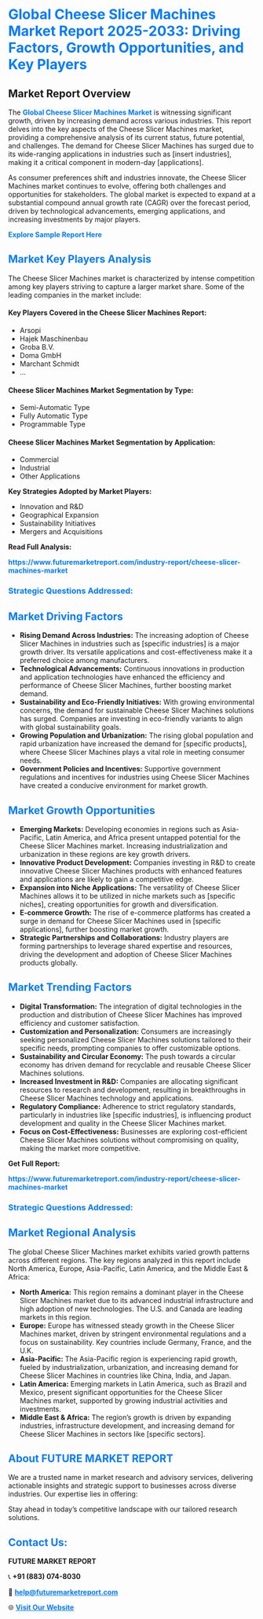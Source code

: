 <h1 style="color: #007BFF;">Global Cheese Slicer Machines Market Report 2025-2033: Driving Factors, Growth Opportunities, and Key Players</h1>

<section id="overview">
<h2>Market Report Overview</h2>
<p>The <a href="https://www.futuremarketreport.com/industry-report/cheese-slicer-machines-market" style="color: #007BFF; text-decoration: none;"><strong>Global Cheese Slicer Machines Market</strong></a> is witnessing significant growth, driven by increasing demand across various industries. This report delves into the key aspects of the Cheese Slicer Machines market, providing a comprehensive analysis of its current status, future potential, and challenges. The demand for Cheese Slicer Machines has surged due to its wide-ranging applications in industries such as [insert industries], making it a critical component in modern-day [applications].</p>
<p>As consumer preferences shift and industries innovate, the Cheese Slicer Machines market continues to evolve, offering both challenges and opportunities for stakeholders. The global market is expected to expand at a substantial compound annual growth rate (CAGR) over the forecast period, driven by technological advancements, emerging applications, and increasing investments by major players.</p>
</section>

<section id="overview">
<p><a href="https://www.futuremarketreport.com/request-sample/reportId=108855" style="color: #007BFF; text-decoration: none;"><strong>Explore Sample Report Here</strong></a></p>
</section>

<section id="key-players">
<h2 style="color: #007BFF;">Market Key Players Analysis</h2>
<p>The Cheese Slicer Machines market is characterized by intense competition among key players striving to capture a larger market share. Some of the leading companies in the market include:</p>
<h4>Key Players Covered in the Cheese Slicer Machines Report:</h4>
<ul><li>Arsopi</li><li>Hajek Maschinenbau</li><li>Groba B.V.</li><li>Doma GmbH</li><li>Marchant Schmidt</li><li>...</li></ul>
<h4>Cheese Slicer Machines Market Segmentation by Type:</h4>
<ul><li>Semi-Automatic Type</li><li>Fully Automatic Type</li><li>Programmable Type</li></ul>

<h4>Cheese Slicer Machines Market Segmentation by Application:</h4>
<ul><li>Commercial</li><li>Industrial</li><li>Other Applications</li></ul>
<p><strong>Key Strategies Adopted by Market Players:</strong></p>
<ul>
<li>Innovation and R&D</li>
<li>Geographical Expansion</li>
<li>Sustainability Initiatives</li>
<li>Mergers and Acquisitions</li>
</ul>
</section>

<section>
<p><strong>Read Full Analysis: </strong></p><a href="https://www.futuremarketreport.com/industry-report/cheese-slicer-machines-market" style="color: #007BFF; text-decoration: none;"><strong>https://www.futuremarketreport.com/industry-report/cheese-slicer-machines-market</strong></a>
<h3 style="color: #007BFF;">Strategic Questions Addressed:</h3>
</section>

<section id="driving-factors">
<h2 style="color: #007BFF;">Market Driving Factors</h2>
<ul>
<li><strong>Rising Demand Across Industries:</strong> The increasing adoption of Cheese Slicer Machines in industries such as [specific industries] is a major growth driver. Its versatile applications and cost-effectiveness make it a preferred choice among manufacturers.</li>
<li><strong>Technological Advancements:</strong> Continuous innovations in production and application technologies have enhanced the efficiency and performance of Cheese Slicer Machines, further boosting market demand.</li>
<li><strong>Sustainability and Eco-Friendly Initiatives:</strong> With growing environmental concerns, the demand for sustainable Cheese Slicer Machines solutions has surged. Companies are investing in eco-friendly variants to align with global sustainability goals.</li>
<li><strong>Growing Population and Urbanization:</strong> The rising global population and rapid urbanization have increased the demand for [specific products], where Cheese Slicer Machines plays a vital role in meeting consumer needs.</li>
<li><strong>Government Policies and Incentives:</strong> Supportive government regulations and incentives for industries using Cheese Slicer Machines have created a conducive environment for market growth.</li>
</ul>
</section>

<section id="growth-opportunities">
<h2 style="color: #007BFF;">Market Growth Opportunities</h2>
<ul>
<li><strong>Emerging Markets:</strong> Developing economies in regions such as Asia-Pacific, Latin America, and Africa present untapped potential for the Cheese Slicer Machines market. Increasing industrialization and urbanization in these regions are key growth drivers.</li>
<li><strong>Innovative Product Development:</strong> Companies investing in R&D to create innovative Cheese Slicer Machines products with enhanced features and applications are likely to gain a competitive edge.</li>
<li><strong>Expansion into Niche Applications:</strong> The versatility of Cheese Slicer Machines allows it to be utilized in niche markets such as [specific niches], creating opportunities for growth and diversification.</li>
<li><strong>E-commerce Growth:</strong> The rise of e-commerce platforms has created a surge in demand for Cheese Slicer Machines used in [specific applications], further boosting market growth.</li>
<li><strong>Strategic Partnerships and Collaborations:</strong> Industry players are forming partnerships to leverage shared expertise and resources, driving the development and adoption of Cheese Slicer Machines products globally.</li>
</ul>
</section>

<section id="trending-factors">
<h2 style="color: #007BFF;">Market Trending Factors</h2>
<ul>
<li><strong>Digital Transformation:</strong> The integration of digital technologies in the production and distribution of Cheese Slicer Machines has improved efficiency and customer satisfaction.</li>
<li><strong>Customization and Personalization:</strong> Consumers are increasingly seeking personalized Cheese Slicer Machines solutions tailored to their specific needs, prompting companies to offer customizable options.</li>
<li><strong>Sustainability and Circular Economy:</strong> The push towards a circular economy has driven demand for recyclable and reusable Cheese Slicer Machines solutions.</li>
<li><strong>Increased Investment in R&D:</strong> Companies are allocating significant resources to research and development, resulting in breakthroughs in Cheese Slicer Machines technology and applications.</li>
<li><strong>Regulatory Compliance:</strong> Adherence to strict regulatory standards, particularly in industries like [specific industries], is influencing product development and quality in the Cheese Slicer Machines market.</li>
<li><strong>Focus on Cost-Effectiveness:</strong> Businesses are exploring cost-efficient Cheese Slicer Machines solutions without compromising on quality, making the market more competitive.</li>
</ul>
</section>

<section>
<p><strong>Get Full Report: </strong></p><a href="https://www.futuremarketreport.com/industry-report/cheese-slicer-machines-market" style="color: #007BFF; text-decoration: none;"><strong>https://www.futuremarketreport.com/industry-report/cheese-slicer-machines-market</strong></a>
<h3 style="color: #007BFF;">Strategic Questions Addressed:</h3>
</section>


<section id="regional-analysis">
<h2 style="color: #007BFF;">Market Regional Analysis</h2>
<p>The global Cheese Slicer Machines market exhibits varied growth patterns across different regions. The key regions analyzed in this report include North America, Europe, Asia-Pacific, Latin America, and the Middle East & Africa:</p>
<ul>
<li><strong>North America:</strong> This region remains a dominant player in the Cheese Slicer Machines market due to its advanced industrial infrastructure and high adoption of new technologies. The U.S. and Canada are leading markets in this region.</li>
<li><strong>Europe:</strong> Europe has witnessed steady growth in the Cheese Slicer Machines market, driven by stringent environmental regulations and a focus on sustainability. Key countries include Germany, France, and the U.K.</li>
<li><strong>Asia-Pacific:</strong> The Asia-Pacific region is experiencing rapid growth, fueled by industrialization, urbanization, and increasing demand for Cheese Slicer Machines in countries like China, India, and Japan.</li>
<li><strong>Latin America:</strong> Emerging markets in Latin America, such as Brazil and Mexico, present significant opportunities for the Cheese Slicer Machines market, supported by growing industrial activities and investments.</li>
<li><strong>Middle East & Africa:</strong> The region’s growth is driven by expanding industries, infrastructure development, and increasing demand for Cheese Slicer Machines in sectors like [specific sectors].</li>
</ul>
</section>

<footer>
<h2 style="color: #007BFF;">About FUTURE MARKET REPORT</h2>
<p>We are a trusted name in market research and advisory services, delivering actionable insights and strategic support to businesses across diverse industries. Our expertise lies in offering:</p>

<p>Stay ahead in today’s competitive landscape with our tailored research solutions.</p>

<h2 style="color: #007BFF;">Contact Us:</h2>
<p><strong>FUTURE MARKET REPORT</strong></p>
<p>📞 <strong>+91 (883) 074-8030</strong></p>
<p>📧 <strong><a href="mailto:help@futuremarketreport.com" style="color: #007BFF;">help@futuremarketreport.com</a></strong></p>
<p>🌐 <strong><a href="https://www.futuremarketreport.com/" style="color: #007BFF;">Visit Our Website</a></strong></p>
</footer>